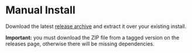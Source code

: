 # Manual Install

Download the latest [release archive](https://github.com/OpenMage/magento-lts/releases) and extract it over your existing install.

**Important:** you must download the ZIP file from a tagged version on the releases page, otherwise there will be missing dependencies.
